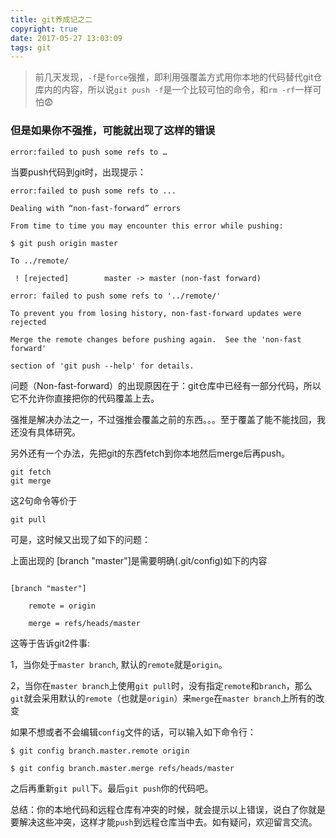 ```yaml
---
title: git养成记之二
copyright: true
date: 2017-05-27 13:03:09
tags: git
---
```


> 前几天发现，`-f`是`force`强推，即利用强覆盖方式用你本地的代码替代git仓库内的内容，所以说`git push -f`是一个比较可怕的命令，和`rm -rf`一样可怕😨 

### 但是如果你不强推，可能就出现了这样的错误

`error:failed to push some refs to …`

当要push代码到git时，出现提示：

```Shell
error:failed to push some refs to ...

Dealing with “non-fast-forward” errors

From time to time you may encounter this error while pushing:

$ git push origin master 

To ../remote/ 

 ! [rejected]        master -> master (non-fast forward) 

error: failed to push some refs to '../remote/' 

To prevent you from losing history, non-fast-forward updates were rejected

Merge the remote changes before pushing again.  See the 'non-fast forward'

section of 'git push --help' for details.
```

问题（Non-fast-forward）的出现原因在于：git仓库中已经有一部分代码，所以它不允许你直接把你的代码覆盖上去。

强推是解决办法之一，不过强推会覆盖之前的东西。。。至于覆盖了能不能找回，我还没有具体研究。

另外还有一个办法，先把git的东西fetch到你本地然后merge后再push。

```Shell
git fetch
git merge
```

这2句命令等价于

```Shell
git pull	
```

可是，这时候又出现了如下的问题：

上面出现的 [branch "master"]是需要明确(.git/config)如下的内容

```shell

[branch "master"]

    remote = origin

    merge = refs/heads/master
```

这等于告诉git2件事:

1，当你处于`master branch`, 默认的`remote`就是`origin`。

2，当你在`master branch`上使用`git pull`时，没有指定`remote`和`branch`，那么`git`就会采用默认的`remote`（也就是`origin`）来`merge`在`master branch`上所有的改变

如果不想或者不会编辑`config`文件的话，可以输入如下命令行：

```Shell
$ git config branch.master.remote origin 

$ git config branch.master.merge refs/heads/master 
```

之后再重新`git pull`下。最后`git push`你的代码吧。

总结：你的本地代码和远程仓库有冲突的时候，就会提示以上错误，说白了你就是要解决这些冲突，这样才能`push`到远程仓库当中去。如有疑问，欢迎留言交流。